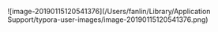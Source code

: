 ![image-20190115120541376](/Users/fanlin/Library/Application Support/typora-user-images/image-20190115120541376.png)